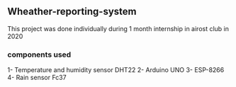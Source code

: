 ## Wheather-reporting-system

This project was done individually during 1 month internship in airost club in 2020

### components used 
1-	Temperature and humidity sensor DHT22
2-	Arduino UNO
3-	ESP-8266
4-	Rain sensor Fc37
